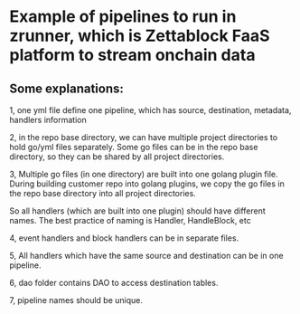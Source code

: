 # Example of pipelines to run in zrunner, which is Zettablock FaaS platform to stream onchain data

## Some explanations:

1, one yml file define one pipeline, which has source, destination, metadata, handlers information

2, in the repo base directory, we can have multiple project directories to hold go/yml files separately. Some go files can be in the repo base directory, so they can be shared by all project directories.

3, Multiple go files (in one directory) are built into one golang plugin file. During building customer repo into golang plugins, we copy the go files in the repo base directory into all project directories.

So all handlers (which are built into one plugin) should have different names. The best practice of naming is Handler<Event name>, HandleBlock, etc

4, event handlers and block handlers can be in separate files.

5, All handlers which have the same source and destination can be in one pipeline.

6, dao folder contains DAO to access destination tables.

7, pipeline names should be unique.





